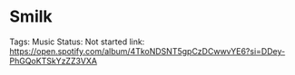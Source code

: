 # Smilk

Tags: Music
Status: Not started
link: https://open.spotify.com/album/4TkoNDSNT5gpCzDCwwvYE6?si=DDey-PhGQoKTSkYzZZ3VXA